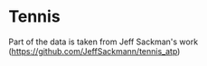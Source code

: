 # Tennis

Part of the data is taken from Jeff Sackman's work (https://github.com/JeffSackmann/tennis_atp)

